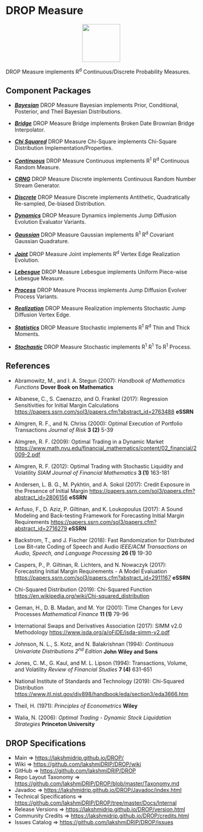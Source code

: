 # DROP Measure

<p align="center"><img src="https://github.com/lakshmiDRIP/DROP/blob/master/DRIP_Logo.gif?raw=true" width="100"></p>

DROP Measure implements R<sup>d</sup> Continuous/Discrete Probability Measures.


## Component Packages

 * [***Bayesian***](https://github.com/lakshmiDRIP/DROP/tree/master/src/main/java/org/drip/measure/bayesian)
 DROP Measure Bayesian implements Prior, Conditional, Posterior, and Theil Bayesian Distributions.

 * [***Bridge***](https://github.com/lakshmiDRIP/DROP/tree/master/src/main/java/org/drip/measure/bridge)
 DROP Measure Bridge implements Broken Date Brownian Bridge Interpolator.

 * [***Chi Squared***](https://github.com/lakshmiDRIP/DROP/tree/master/src/main/java/org/drip/measure/chisquare)
 DROP Measure Chi-Square implements Chi-Square Distribution Implementation/Properties.

 * [***Continuous***](https://github.com/lakshmiDRIP/DROP/tree/master/src/main/java/org/drip/measure/continuous)
 DROP Measure Continuous implements R<sup>1</sup> R<sup>d</sup> Continuous Random Measure.

 * [***CRNG***](https://github.com/lakshmiDRIP/DROP/tree/master/src/main/java/org/drip/measure/crng)
 DROP Measure Discrete implements Continuous Random Number Stream Generator.

 * [***Discrete***](https://github.com/lakshmiDRIP/DROP/tree/master/src/main/java/org/drip/measure/discrete)
 DROP Measure Discrete implements Antithetic, Quadratically Re-sampled, De-biased Distribution.

 * [***Dynamics***](https://github.com/lakshmiDRIP/DROP/tree/master/src/main/java/org/drip/measure/dynamics)
 DROP Measure Dynamics implements Jump Diffusion Evolution Evaluator Variants.

 * [***Gaussian***](https://github.com/lakshmiDRIP/DROP/tree/master/src/main/java/org/drip/measure/gaussian)
 DROP Measure Gaussian implements R<sup>1</sup> R<sup>d</sup> Covariant Gaussian Quadrature.

 * [***Joint***](https://github.com/lakshmiDRIP/DROP/tree/master/src/main/java/org/drip/measure/joint)
 DROP Measure Joint implements R<sup>d</sup> Vertex Edge Realization Evolution.

 * [***Lebesgue***](https://github.com/lakshmiDRIP/DROP/tree/master/src/main/java/org/drip/measure/lebesgue)
 DROP Measure Lebesgue implements Uniform Piece-wise Lebesgue Measure.

 * [***Process***](https://github.com/lakshmiDRIP/DROP/tree/master/src/main/java/org/drip/measure/process)
 DROP Measure Process implements Jump Diffusion Evolver Process Variants.

 * [***Realization***](https://github.com/lakshmiDRIP/DROP/tree/master/src/main/java/org/drip/measure/realization)
 DROP Measure Realization implements Stochastic Jump Diffusion Vertex Edge.

 * [***Statistics***](https://github.com/lakshmiDRIP/DROP/tree/master/src/main/java/org/drip/measure/statistics)
 DROP Measure Stochastic implements R<sup>1</sup> R<sup>d</sup> Thin and Thick Moments.

 * [***Stochastic***](https://github.com/lakshmiDRIP/DROP/tree/master/src/main/java/org/drip/measure/stochastic)
 DROP Measure Stochastic implements R<sup>1</sup> R<sup>1</sup> To R<sup>1</sup> Process.


## References

 * Abramowitz, M., and I. A. Stegun (2007): <i>Handbook of Mathematics Functions</i> <b>Dover Book on
 Mathematics</b>

 * Albanese, C., S. Caenazzo, and O. Frankel (2017): Regression Sensitivities for Initial Margin Calculations
 https://papers.ssrn.com/sol3/papers.cfm?abstract_id=2763488 <b>eSSRN</b>

 * Almgren, R. F., and N. Chriss (2000): Optimal Execution of Portfolio Transactions <i>Journal of Risk</i>
 <b>3 (2)</b> 5-39

 * Almgren, R. F. (2009): Optimal Trading in a Dynamic Market
 https://www.math.nyu.edu/financial_mathematics/content/02_financial/2009-2.pdf

 * Almgren, R. F. (2012): Optimal Trading with Stochastic Liquidity and Volatility <i>SIAM Journal of
 Financial Mathematics</i> <b>3 (1)</b> 163-181

 * Andersen, L. B. G., M. Pykhtin, and A. Sokol (2017): Credit Exposure in the Presence of Initial Margin
 https://papers.ssrn.com/sol3/papers.cfm?abstract_id=2806156 <b>eSSRN</b>

 * Anfuso, F., D. Aziz, P. Giltinan, and K. Loukopoulus (2017): A Sound Modeling and Back-testing Framework
 for Forecasting Initial Margin Requirements https://papers.ssrn.com/sol3/papers.cfm?abstract_id=2716279
 <b>eSSRN</b>

 * Backstrom, T., and J. Fischer (2018): Fast Randomization for Distributed Low Bit-rate Coding of Speech and
 Audio <i>IEEE/ACM Transactions on Audio, Speech, and Language Processing</i> <b>26 (1)</b> 19-30

 * Caspers, P., P. Giltinan, R. Lichters, and N. Nowaczyk (2017): Forecasting Initial Margin Requirements - A
 Model Evaluation https://papers.ssrn.com/sol3/papers.cfm?abstract_id=2911167 <b>eSSRN</b>

 * Chi-Squared Distribution (2019): Chi-Squared Function
 https://en.wikipedia.org/wiki/Chi-squared_distribution

 * Geman, H., D. B. Madan, and M. Yor (2001): Time Changes for Levy Processes <i>Mathematical Finance</i>
 <b>11 (1)</b> 79-96

 * International Swaps and Derivatives Association (2017): SIMM v2.0 Methodology
 https://www.isda.org/a/oFiDE/isda-simm-v2.pdf

 * Johnson, N. L., S. Kotz, and N. Balakrishnan (1994): <i>Continuous Univariate Distributions 2<sup>nd</sup>
 Edition</i> <b>John Wiley and Sons</b>

 * Jones, C. M., G. Kaul, and M. L. Lipson (1994): Transactions, Volume, and Volatility <i>Review of
 Financial Studies</i> <b>7 (4)</b> 631-651

 * National Institute of Standards and Technology (2019): Chi-Squared Distribution
 https://www.itl.nist.gov/div898/handbook/eda/section3/eda3666.htm

 * Theil, H. (1971): <i>Principles of Econometrics</i> <b>Wiley</b>

 * Walia, N. (2006): <i>Optimal Trading - Dynamic Stock Liquidation Strategies</i> <b>Princeton
 University</b>


## DROP Specifications

 * Main                     => https://lakshmidrip.github.io/DROP/
 * Wiki                     => https://github.com/lakshmiDRIP/DROP/wiki
 * GitHub                   => https://github.com/lakshmiDRIP/DROP
 * Repo Layout Taxonomy     => https://github.com/lakshmiDRIP/DROP/blob/master/Taxonomy.md
 * Javadoc                  => https://lakshmidrip.github.io/DROP/Javadoc/index.html
 * Technical Specifications => https://github.com/lakshmiDRIP/DROP/tree/master/Docs/Internal
 * Release Versions         => https://lakshmidrip.github.io/DROP/version.html
 * Community Credits        => https://lakshmidrip.github.io/DROP/credits.html
 * Issues Catalog           => https://github.com/lakshmiDRIP/DROP/issues
